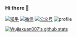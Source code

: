### Hi there 👋
[![知乎](https://cdn.nlark.com/yuque/0/2022/svg/1233924/1671681742844-c69fb184-3fe3-474f-ac0d-dd465be3932d.svg)][wjx:zhihu]
[![微信](https://cdn.nlark.com/yuque/0/2022/svg/1233924/1671681887456-c37934c1-1ce9-421f-ba67-8f487cd886c4.svg)][wjx:wechat]
[![公众号](https://cdn.nlark.com/yuque/0/2022/svg/1233924/1671506746872-4181fa71-0cc1-442a-a8c8-014139df3e43.svg)][wjx:wechatOfficial]
![profile](https://komarev.com/ghpvc/?username=Wujiaxuan007&color=ff69b4)

[![Wujiaxuan007's github stats](https://github-readme-stats.vercel.app/api?username=Wujiaxuan007 "![Wujiaxuan007's github stats")](https://github.com/Wujiaxuan007/github-readme-stats)

<!--
**Wujiaxuan007/Wujiaxuan007** is a ✨ _special_ ✨ repository because its `README.md` (this file) appears on your GitHub profile.

Here are some ideas to get you started:

- 🔭 I’m currently working on ...
- 🌱 I’m currently learning ...
- 👯 I’m looking to collaborate on ...
- 🤔 I’m looking for help with ...
- 💬 Ask me about ...
- 📫 How to reach me: ...
- 😄 Pronouns: ...
- ⚡ Fun fact: ...
-->

[wjx:zhihu]: https://www.zhihu.com/people/mai-hua-de-ren-28/posts
[wjx:wechatOfficial]: https://mp.weixin.qq.com/mp/profile_ext?action=home&__biz=MzI5MzQyNDA4NA==&scene=124#wechat_redirect
[wjx:wechat]: https://i.328888.xyz/2022/12/22/AdYAF.md.jpeg
